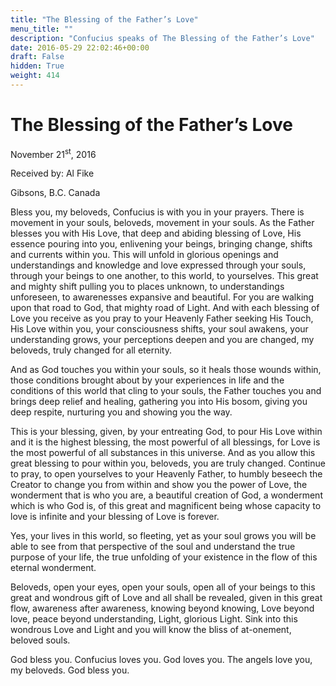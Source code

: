 ```yaml
---
title: "The Blessing of the Father’s Love"
menu_title: ""
description: "Confucius speaks of The Blessing of the Father’s Love"
date: 2016-05-29 22:02:46+00:00
draft: False
hidden: True
weight: 414
---
```

# The Blessing of the Father’s Love
November 21<sup>st</sup>, 2016

Received by: Al Fike

Gibsons, B.C. Canada


Bless you, my beloveds, Confucius is with you in your prayers. 
There is movement in your souls, beloveds, movement in your souls. As the Father blesses you with His Love, that deep and abiding blessing of Love, His essence pouring into you, enlivening your beings, bringing change, shifts and currents within you. This will unfold in glorious openings and understandings and knowledge and love expressed through your souls, through your  beings to one another, to this world, to yourselves. This great and mighty shift pulling you to places unknown, to understandings unforeseen, to awarenesses expansive and beautiful. For you are walking upon that road to God, that mighty road of Light.  And with each blessing of Love you receive as you pray to your Heavenly Father seeking His Touch, His Love within you, your consciousness shifts, your soul awakens, your understanding grows, your perceptions deepen and you are changed, my beloveds, truly changed for all eternity. 

And as God touches you within your souls, so it heals those wounds within, those conditions brought about by your experiences in life and the conditions of this world that cling to your souls, the Father touches you and brings deep relief and healing, gathering you into His bosom, giving you deep respite, nurturing you and showing you the way. 

This is your blessing, given, by your entreating God, to pour His Love within and it is the highest blessing, the most powerful of all blessings, for Love is the most powerful of all substances in this universe. And as you allow this great blessing to pour within you, beloveds, you are truly changed.
Continue to pray, to open yourselves to your Heavenly Father, to humbly beseech the Creator to change you from within and show you the power of Love, the wonderment that is who you are, a beautiful creation of God, a wonderment which is who God is, of this great and magnificent being whose capacity to love is infinite and your blessing of Love is forever. 

Yes, your lives in this world, so fleeting, yet as your soul grows you will be able to see from that perspective of the soul and understand the true purpose of your life, the true unfolding of your existence in the flow of this eternal wonderment.

Beloveds, open your eyes, open your souls, open all of your beings to this great and wondrous gift of Love and all shall be revealed, given in this great flow, awareness after awareness, knowing beyond knowing, Love beyond love, peace beyond understanding, Light, glorious Light. Sink into this wondrous Love and Light and you will know the bliss of at-onement, beloved souls.

God bless you. Confucius loves you. God loves you. The angels love you, my beloveds. God bless you. 




  

